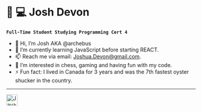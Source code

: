 # 🎲 💻 Josh Devon

**`Full-Time Student Studying Programming Cert 4`**

- 👋 Hi, I’m Josh AKA @archebus
- 🌱 I’m currently learning JavaScript before starting REACT.
- 📫 Reach me via email: Joshua.Devon@gmail.com.
- 👀 I’m interested in chess, gaming and having fun with my code.
- ⚡ Fun fact: I lived in Canada for 3 years and was the 7th fastest oyster shucker in the country.

<hr>

<img align="left" alt="Java" width="30px" src="https://camo.githubusercontent.com/973913d161ca9ac03d1e941e3c0a9785dd928059a48274ed2b3ff564b5c564b2/68747470733a2f2f63646e2e6a7364656c6976722e6e65742f67682f64657669636f6e732f64657669636f6e2f69636f6e732f6a6176612f6a6176612d6f726967696e616c2e737667" data-canonical-src="https://cdn.jsdelivr.net/gh/devicons/devicon/icons/java/java-original.svg" style="max-width: 100%;">

<!---
archebus/archebus is a ✨ special ✨ repository because its `README.md` (this file) appears on your GitHub profile.
You can click the Preview link to take a look at your changes.
--->
